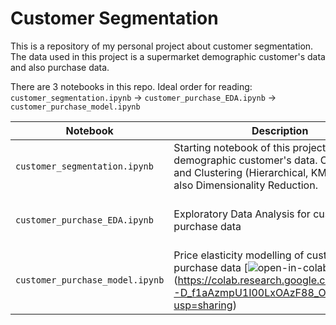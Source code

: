 # Customer Segmentation
 This is a repository of my personal project about customer segmentation. The data used in this project is a supermarket demographic customer's data and also purchase data. 

There are 3 notebooks in this repo. Ideal order for reading: `customer_segmentation.ipynb` -> `customer_purchase_EDA.ipynb` -> `customer_purchase_model.ipynb`

Notebook | Description | Colab
------------- | ------------- | -------------
`customer_segmentation.ipynb` | Starting notebook of this project, using demographic customer's data. Contains EDA and Clustering (Hierarchical, KMeans), and also Dimensionality Reduction.| [![open-in-colab]] (https://colab.research.google.com/drive/1l--D_f1aAzmpU1I00LxOAzF88_OQLO6S?usp=sharing)
`customer_purchase_EDA.ipynb` | Exploratory Data Analysis for customer's purchase data | [![open-in-colab]] (https://colab.research.google.com/drive/1l--D_f1aAzmpU1I00LxOAzF88_OQLO6S?usp=sharing)
`customer_purchase_model.ipynb` | Price elasticity modelling of customer's purchase data [![open-in-colab]] (https://colab.research.google.com/drive/1l--D_f1aAzmpU1I00LxOAzF88_OQLO6S?usp=sharing)


[open-in-colab]: https://colab.research.google.com/assets/colab-badge.svg
